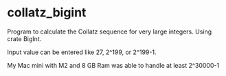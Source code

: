 # collatz_bigint
Program to calculate the Collatz sequence for very large integers.
Using crate BigInt.

Input value can be entered like 27, 2^199, or 2^199-1.

My Mac mini with M2 and 8 GB Ram was able to handle at least 2^30000-1

